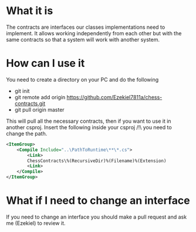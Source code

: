 # What it is

The contracts are interfaces our classes implementations need to implement. It allows working independently from each other but with the same contracts so that a system will work with another system.

# How can I use it

You need to create a directory on your PC and do the following

-   git init
-   git remote add origin https://github.com/Ezekiel7811a/chess-contracts.git
-   git pull origin master

This will pull all the necessary contracts, then if you want to use it in another csproj. Insert the following inside your csproj /!\ you need to change the path.

```xml
<ItemGroup>
    <Compile Include="..\PathToRuntime\**\*.cs">
        <Link>
        ChessContracts\%(RecursiveDir)%(Filename)%(Extension)
        <Link>
    </Compile>
</ItemGroup>
```

# What if I need to change an interface

If you need to change an interface you should make a pull request and ask me (Ezekiel) to review it.
